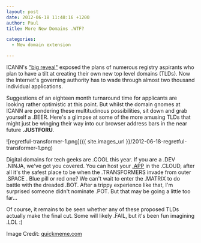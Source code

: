 ```yaml
---
layout: post
date: 2012-06-18 11:48:16 +1200
author: Paul
title: More New Domains .WTF?

categories:
  - New domain extension

---
```


ICANN's ["big reveal"](https://iwantmyname.com/blog/2012/06/new-top-level-domain-list.html) exposed the plans of numerous registry aspirants who plan to have a tilt at creating their own new top level domains (TLDs). Now the Internet's governing authority has to wade through almost two thousand individual applications.

Suggestions of an eighteen month turnaround time for applicants are looking rather optimistic at this point. But whilst the domain gnomes at ICANN are pondering these multitudinous possibilities, sit down and grab yourself a .BEER. Here's a glimpse at some of the more amusing TLDs that might just be winging their way into our browser address bars in the near future **.JUSTFORU**.

![regretful-transformer-1.png]({{ site.images_url }}/2012-06-18-regretful-transformer-1.png)

Digital domains for tech geeks are .COOL this year. If you are a .DEV .NINJA, we've got you covered. You can host your [.APP](https://iwantmyname.com/blog/2012/06/app-domain-names-will-create-new-naming-opportunities-for-developers.html) in the .CLOUD, after all it's the safest place to be when the .TRANSFORMERS invade from outer .SPACE . Blue pill or red one? We can't wait to enter the .MATRIX to do battle with the dreaded .BOT. After a trippy experience like that, I'm surprised someone didn't nominate .POT. But that may be going a little too far...

Of course, it remains to be seen whether any of these proposed TLDs actually make the final cut. Some will likely .FAIL, but it's been fun imagining .LOL :)
 
Image Credit: [quickmeme.com](http://www.quickmeme.com/meme/35id6e/)
